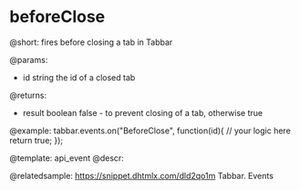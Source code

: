 beforeClose
=============

@short: fires before closing a tab in Tabbar

@params:
- id 		string		the id of a closed tab

@returns:
- result	boolean		false - to prevent closing of a tab, otherwise true

@example:
tabbar.events.on("BeforeClose", function(id){
    // your logic here
    return true;
});


@template: api_event
@descr:

@relatedsample: https://snippet.dhtmlx.com/dld2qo1m	Tabbar. Events

